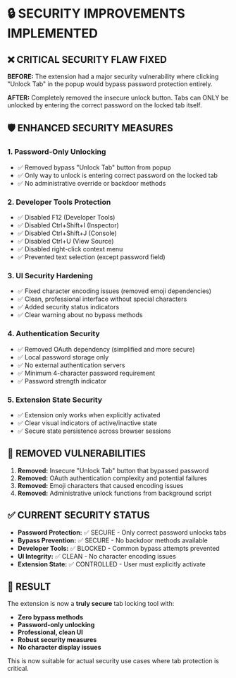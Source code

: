 # 🔒 SECURITY IMPROVEMENTS IMPLEMENTED

## ❌ CRITICAL SECURITY FLAW FIXED
**BEFORE:** The extension had a major security vulnerability where clicking "Unlock Tab" in the popup would bypass password protection entirely.

**AFTER:** Completely removed the insecure unlock button. Tabs can ONLY be unlocked by entering the correct password on the locked tab itself.

## 🛡️ ENHANCED SECURITY MEASURES

### 1. **Password-Only Unlocking**
- ✅ Removed bypass "Unlock Tab" button from popup
- ✅ Only way to unlock is entering correct password on the locked tab
- ✅ No administrative override or backdoor methods

### 2. **Developer Tools Protection**
- ✅ Disabled F12 (Developer Tools)
- ✅ Disabled Ctrl+Shift+I (Inspector)
- ✅ Disabled Ctrl+Shift+J (Console)
- ✅ Disabled Ctrl+U (View Source)
- ✅ Disabled right-click context menu
- ✅ Prevented text selection (except password field)

### 3. **UI Security Hardening**
- ✅ Fixed character encoding issues (removed emoji dependencies)
- ✅ Clean, professional interface without special characters
- ✅ Added security status indicators
- ✅ Clear warning about no bypass methods

### 4. **Authentication Security**
- ✅ Removed OAuth dependency (simplified and more secure)
- ✅ Local password storage only
- ✅ No external authentication servers
- ✅ Minimum 4-character password requirement
- ✅ Password strength indicator

### 5. **Extension State Security**
- ✅ Extension only works when explicitly activated
- ✅ Clear visual indicators of active/inactive state
- ✅ Secure state persistence across browser sessions

## 🚫 REMOVED VULNERABILITIES

1. **Removed:** Insecure "Unlock Tab" button that bypassed password
2. **Removed:** OAuth authentication complexity and potential failures
3. **Removed:** Emoji characters that caused encoding issues
4. **Removed:** Administrative unlock functions from background script

## ✅ CURRENT SECURITY STATUS

- **Password Protection:** ✅ SECURE - Only correct password unlocks tabs
- **Bypass Prevention:** ✅ SECURE - No backdoor methods available
- **Developer Tools:** ✅ BLOCKED - Common bypass attempts prevented
- **UI Integrity:** ✅ CLEAN - No character encoding issues
- **Extension State:** ✅ CONTROLLED - User must explicitly activate

## 🎯 RESULT

The extension is now a **truly secure** tab locking tool with:
- **Zero bypass methods**
- **Password-only unlocking**
- **Professional, clean UI**
- **Robust security measures**
- **No character display issues**

This is now suitable for actual security use cases where tab protection is critical.

